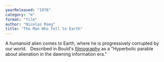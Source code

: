 ```yaml
---
yearReleased: "1976"
category: "m"
format: "film"
author: "Nicolas Roeg"
title: "The Man Who Fell to Earth"
---
```

A humanoid alien comes to Earth, where he is progressively  corrupted by our world.
 
Described in Bould's <a href="biblio.htm#Red Planets"> filmography</a> as a "Hyperbolic parable about alienation in the dawning  information era."